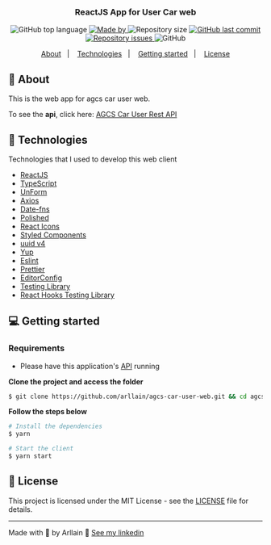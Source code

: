 <h3 align="center">
  ReactJS App for User Car web
</h3>

<p align="center">
  <img alt="GitHub top language" src="https://img.shields.io/github/languages/top/arllain/gobarber-web?color=%23FF9000">

  <a href="https://www.linkedin.com/in/arllain/" target="_blank" rel="noopener noreferrer">
    <img alt="Made by" src="https://img.shields.io/badge/made%20by-arllain-%23FF9000">
  </a>

  <img alt="Repository size" src="https://img.shields.io/github/repo-size/arllain/gobarber-web?color=%23FF9000">

  <a href="https://github.com/arllain/gobarber-web/commits/master">
    <img alt="GitHub last commit" src="https://img.shields.io/github/last-commit/arllain/gobarber-web?color=%23FF9000">
  </a>

  <a href="https://github.com/arllain/gobarber-api/issues">
    <img alt="Repository issues" src="https://img.shields.io/github/issues/arllain/gobarber-web?color=%23FF9000">
  </a>

  <img alt="GitHub" src="https://img.shields.io/github/license/arllain/gobarber-web?color=%23FF9000">
</p>

<p align="center">
  <a href="#%EF%B8%8F-about-the-project">About</a>&nbsp;&nbsp;&nbsp;|&nbsp;&nbsp;&nbsp;
  <a href="#-technologies">Technologies</a>&nbsp;&nbsp;&nbsp;|&nbsp;&nbsp;&nbsp;
  <a href="#-getting-started">Getting started</a>&nbsp;&nbsp;&nbsp;|&nbsp;&nbsp;&nbsp;
  <a href="#-license">License</a>
</p>

## 🧐 About

This is the web app for agcs car user web.

To see the **api**, click here: [AGCS Car User Rest API](https://github.com/arllain/agcs-car-user-api)</br>

## 🚀 Technologies

Technologies that I used to develop this web client

- [ReactJS](https://reactjs.org/)
- [TypeScript](https://www.typescriptlang.org/)
- [UnForm](https://unform.dev/)
- [Axios](https://github.com/axios/axios)
- [Date-fns](https://date-fns.org/)
- [Polished](https://github.com/styled-components/polished)
- [React Icons](https://react-icons.github.io/react-icons/#/)
- [Styled Components](https://styled-components.com/)
- [uuid v4](https://github.com/thenativeweb/uuidv4/)
- [Yup](https://github.com/jquense/yup)
- [Eslint](https://eslint.org/)
- [Prettier](https://prettier.io/)
- [EditorConfig](https://editorconfig.org/)
- [Testing Library](https://testing-library.com/)
- [React Hooks Testing Library](https://react-hooks-testing-library.com/)

## 💻 Getting started

### Requirements

- Please have this application's [API](https://github.com/arllain/agcs-car-user-web) running

**Clone the project and access the folder**

```bash
$ git clone https://github.com/arllain/agcs-car-user-web.git && cd agcs-car-user-web
```

**Follow the steps below**

```bash
# Install the dependencies
$ yarn

# Start the client
$ yarn start

```

## 📝 License

This project is licensed under the MIT License - see the [LICENSE](LICENSE) file for details.

---

Made with 💜 by Arllain 👋 [See my linkedin](https://www.linkedin.com/in/arllain/)
